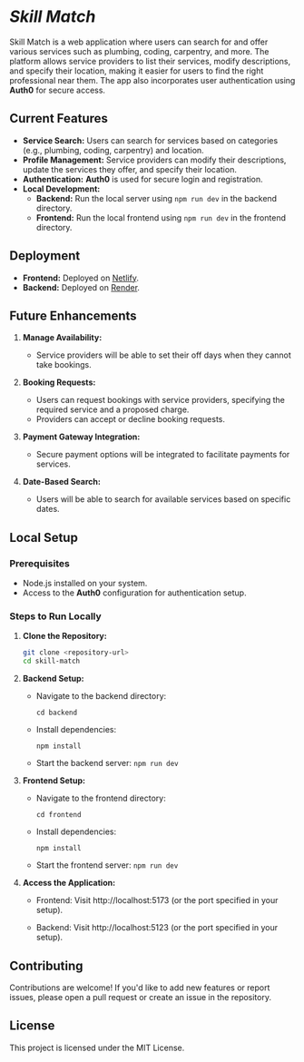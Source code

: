 # ***Skill Match***

Skill Match is a web application where users can search for and offer various services such as plumbing, coding, carpentry, and more. The platform allows service providers to list their services, modify descriptions, and specify their location, making it easier for users to find the right professional near them. The app also incorporates user authentication using **Auth0** for secure access.

## **Current Features**

- **Service Search:** Users can search for services based on categories (e.g., plumbing, coding, carpentry) and location.
- **Profile Management:** Service providers can modify their descriptions, update the services they offer, and specify their location.
- **Authentication:** **Auth0** is used for secure login and registration.
- **Local Development:**
  - **Backend:** Run the local server using `npm run dev` in the backend directory.
  - **Frontend:** Run the local frontend using `npm run dev` in the frontend directory.

## **Deployment**

- **Frontend:** Deployed on [Netlify](https://www.netlify.com/).
- **Backend:** Deployed on [Render](https://render.com/).

## **Future Enhancements**

1. **Manage Availability:**
   - Service providers will be able to set their off days when they cannot take bookings.

2. **Booking Requests:**
   - Users can request bookings with service providers, specifying the required service and a proposed charge.
   - Providers can accept or decline booking requests.

3. **Payment Gateway Integration:**
   - Secure payment options will be integrated to facilitate payments for services.

4. **Date-Based Search:**
   - Users will be able to search for available services based on specific dates.

## **Local Setup**

### **Prerequisites**

- Node.js installed on your system.
- Access to the **Auth0** configuration for authentication setup.

### **Steps to Run Locally**

1. **Clone the Repository:**
   ```bash
   git clone <repository-url>
   cd skill-match
   ```
   
 2. **Backend Setup:**
      - Navigate to the backend directory:
        ```
        cd backend
        ```
      - Install dependencies:
        ```
        npm install
        
       - Start the backend server:
        ```
        npm run dev
        ```
 3. **Frontend Setup:**
      - Navigate to the frontend directory:
        ```
        cd frontend
        ```
      - Install dependencies:
        ```
        npm install
        ```
       - Start the frontend server:
        ```
        npm run dev
        ```
  4. **Access the Application:**

        - Frontend: Visit http://localhost:5173 (or the port specified in your setup).

        - Backend: Visit http://localhost:5123 (or the port specified in your setup).
    
## **Contributing**

  Contributions are welcome! If you'd like to add new features or report issues, please open a pull request or create an issue in the repository.

  
## **License**

  This project is licensed under the MIT License.
